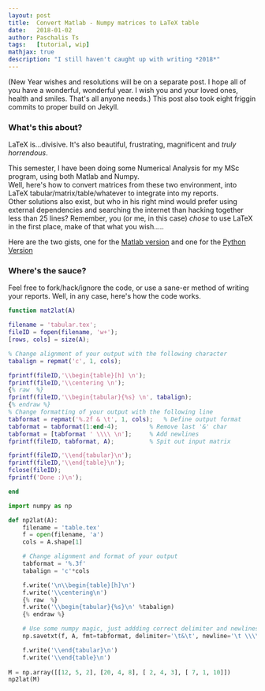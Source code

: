 ```yaml
---
layout: post
title:  Convert Matlab - Numpy matrices to LaTeX table
date:   2018-01-02
author: Paschalis Ts
tags:   [tutorial, wip]
mathjax: true
description: "I still haven't caught up with writing *2018*"  
---
```



(New Year wishes and resolutions will be on a separate post. I hope all of you have a wonderful, wonderful year. I wish you and your loved ones, health and smiles. That's all anyone needs.) This post also took eight friggin commits to proper build on Jekyll.

### What's this about?
LaTeX is...divisive. It's also beautiful, frustrating, magnificent and *truly horrendous*. 

This semester, I have been doing some Numerical Analysis for my MSc program, using both Matlab and Numpy.   
Well, here's how to convert matrices from these two environment, into LaTeX tabular/matrix/table/whatever to integrate into my reports.   
Other solutions also exist, but who in his right mind would prefer using external dependencies and searching the internet than hacking together less than 25 lines? Remember, you (or me, in this case) *chose* to use LaTeX in the first place, make of that what you wish.....  

Here are the two gists, one for the [Matlab version](https://gist.github.com/tpaschalis/841dd4a57434ea34506c4408b13547c5) and one for the [Python Version](https://gist.github.com/tpaschalis/7a2943c2248b78b2558c457428086082)


### Where's the sauce?
Feel free to fork/hack/ignore the code, or use a sane-er method of writing your reports. Well, in any case, here's how the code works.

```matlab
function mat2lat(A)

filename = 'tabular.tex';
fileID = fopen(filename, 'w+');
[rows, cols] = size(A);

% Change alignment of your output with the following character
tabalign = repmat('c', 1, cols);

fprintf(fileID,'\\begin{table}[h] \n');
fprintf(fileID,'\\centering \n');
{% raw  %}
fprintf(fileID,'\\begin{tabular}{%s} \n', tabalign);
{% endraw %}
% Change formatting of your output with the following line
tabformat = repmat('%.2f & \t', 1, cols);	% Define output format
tabformat = tabformat(1:end-4);			% Remove last '&' char
tabformat = [tabformat ' \\\\ \n'];		% Add newlines
fprintf(fileID, tabformat, A);			% Spit out input matrix

fprintf(fileID,'\\end{tabular}\n');
fprintf(fileID,'\\end{table}\n');
fclose(fileID);
fprintf('Done :)\n');

end
```


```python
import numpy as np

def np2lat(A):
	filename = 'table.tex'
	f = open(filename, 'a')
	cols = A.shape[1]

	# Change alignment and format of your output
	tabformat = '%.3f'
	tabalign = 'c'*cols

	f.write('\n\\begin{table}[h]\n')
	f.write('\\centering\n')
	{% raw  %}
	f.write('\\begin{tabular}{%s}\n' %tabalign)
	{% endraw %}

	# Use some numpy magic, just addding correct delimiter and newlines
	np.savetxt(f, A, fmt=tabformat, delimiter='\t&\t', newline='\t \\\\ \n')

	f.write('\\end{tabular}\n')
	f.write('\\end{table}\n')
 
M = np.array([[12, 5, 2], [20, 4, 8], [ 2, 4, 3], [ 7, 1, 10]])
np2lat(M)
```

